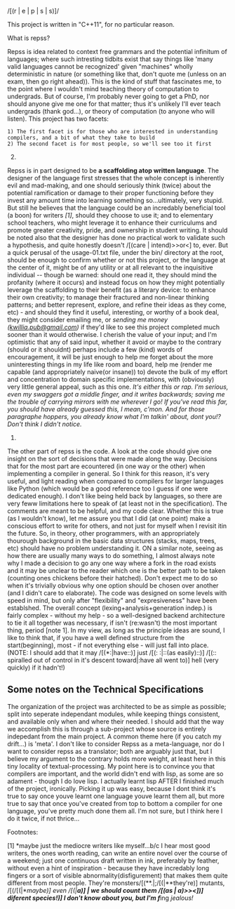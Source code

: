 /[(r | e | p | s | s)]/

This project is written in "C++11", for no particular reason.

What is repss?

  Repss is idea related to context free grammars and the potential infinitum of languages; where such intresting tidbits
  exist that say things like 'many valid languages cannot be recognized' given "machines" wholly deterministic in nature
  (or something like that, don't quote me (unless on an exam, then go right ahead)). This is the kind of stuff that fascinates me,
  to the point where I wouldn't mind teaching theory of computation to undergrads. But of course, I'm probably never going
  to get a PhD, nor should anyone give me one for that matter; thus it's unlikely I'll ever teach undergrads (thank god...),
  or theory of computation (to anyone who will listen). This project has two facets: 

    1) The first facet is for those who are interested in understanding compilers, and a bit of what they take to build
    2) The second facet is for most people, so we'll see too it first
    

  2)
  Repss is in part designed to be **a scaffolding atop written language**. The designer of the language first stresses
  that the whole concept is inherently evil and mad-making, and one should seriously think (twice) about the potential ramification
  or damage to their proper functioning before they invest any amount time into learning something so...ultimately, very stupid.
  But still he believes that the language could be an incredably beneficial tool (a boon) for writers *[1]*, should they choose to use it;
  and to elementary school teachers, who might leverage it to enhance their curriculums and promote greater creativity, pride, and ownership
  in student writing. It should be noted also that the designer has done no practical work to validate such a hypothesis, and quite
  honestly doesn't /[(care | intend)>>or<] to, ever. But a quick perusal of the usage-01.txt file, under the bin/ directory at
  the root, should be enough to confirm whether or not this project, or the language at the center of it, might be of any utility or
  at all relevant to the inquisitive individual -- though be warned: should one read it, they should mind the profanity (where it occurs)
  and instead focus on how they might potentially leverage the scaffolding to their benefit (as a literary device: to enhance their own creativity;
  to manage their fractured and non-linear thinking patterns; and better represent, explore, and refine their ideas as they come, etc) - and
  should they find it useful, interesting, or worthy of a book deal, they might consider emailing me, or *sending me money (kwillia.pub@gmail.com)* if they'd 
  like to see this project completed much sooner than it would otherwise. I cherish the value of your input; and I'm optimistic that any of said input,
  whether it avoid or maybe to the contrary (should or it shouldnt) perhaps include a few (kind) words of encouragement, it will be just enough to help me
  forget about the more uninteresting things in my life like room and board, help me (render me capable (and appropriately naive(or insane)) to) devote the
  bulk of my effort and concentration to domain specific implementations, with (obviously) very little general appeal, such as this one. 
  *It's either this or rap.
  I'm serious, even my swaggers got a middle finger, and it writes backwards; saving me the trouble of carrying mirrors with me wherever I go! If you've read this far,
  you should have already guessed this, I mean, c'mon. And for those paragraphe hoppers, you already know what I'm talkin' about, dont you!? Don't think I didn't notice.*
  
  1)
  The other part of repss is the code. A look at the code should give one insight on the sort of decisions that
  were made along the way. Decisions that for the most part are ecountered (in one way or the other) when implementing
  a compiler in general. So I think for this reason, it's very useful, and light reading when compared to compilers for larger languages
  like Python (which would be a good reference too I guess if one were dedicated enough). I don't like being held back by languages,
  so there are very feww limitations here to speak of (at least not in the specification). The comments are meant to be helpful,
  and my code clear. Whether this is true (as I wouldn't know), let me assure you that I did (at one point) make a conscious effort
  to write for others, and not just for myself when I revisit itin the future. So, in theory, other programmers, with an appropriately
  thourough background in the basic data structures (stacks, maps, trees, etc) should have no problem understanding it. ON a similar note,
  seeing as how there are usually many ways to do something, I almost always note why I made a decision to go any one way where a fork in
  the road exists and it may be unclear to the reader which one is the better path to be taken (counting ones chickens before their hatched).
  Don't expect me to do so when it's trivially obvious why one option should be chosen over another (and I didn't care to elaborate).
  The code was designed on some levels with speed in mind, but only after "flexibility" and "expresiveness" have been establshed.
  The overall concept (lexing+analysis+generation indep.) is fairly complex - without my help - so a well-designed backend
  architecture to tie it all together was necessary, if isn't (re:wasn't) the most important thing, period [note 1]. In my
  view, as long as the principle ideas are sound, I like to think that, if you have a well defined structure from the start(beginning),
  most - if not everything else - will just fall into place.
  (NOTE: I should add that it may /[(*:|have::)] just /[(: :|::(as easily)::)] /[(:: spiralled out of control in it's descent toward|:have all went to)] hell (very quickly) if it hadn't!) 
  
  Some notes on the Technical Specifications
  ------------------------------------------
  The organization of the project was architected to be as simple as possible; split into seperate independant modules,
  while keeping things consistent, and available only when and where their needed. I should add that the way we accomplish
  this is through a sub-project whose source is entirely indepedant from the main project. A common theme here (if you catch my drift...)
  is 'meta'. I don't like to consider Repss as a meta-language, nor do I want to consider repss as a translator; both are arguably just that,
  but I believe my argument to the contrary holds more weight, at least here in this tiny locality of textual-processing. My point here is to
  convince you that compilers are important, and the world didn't end with lisp, as some are so adament - though I do love lisp.
  I actually learnt lisp AFTER I finished much of the project, ironically. Picking it up was easy, because I dont think it's true
  to say once youve learnt one language youve learnt them all, but more true to say that once you've created from top to bottom a compiler
  for one language, you've pretty much done them all. I'm not sure, but I think here I do it twice, if not thrice...
  





Footnotes:

[1] *maybe just the mediocre writers like myself...b/c I hear most good writers, the ones worth reading, can write an entire
   novel over the course of a weekend; just one continuous draft written in ink, preferably by feather, without even a hint
   of inspiration - because they have incredably long fingers or a sort of visible abnormality(disfigurement) that makes 
   them quite different from most people. They're monsters/[(**.|;/[(|**they're)] mutants, /[(/[(|**maybe)] even /[(|**a)]
   | we should count them /[(as | a)>><])] diferent species!)]  I don't know about you, but I'm f***ing *jealous!*




